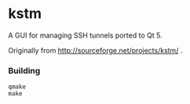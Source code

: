 kstm
====

A GUI for managing SSH tunnels ported to Qt 5.

Originally from http://sourceforge.net/projects/kstm/ .

### Building

    qmake
    make
